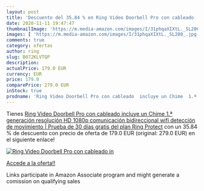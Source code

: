 ```yaml
---
layout: post
title: 'Descuento del 35.84 % en Ring Video Doorbell Pro con cableado  in'
date: 2020-11-11 19:47:47
thumbnailImage: 'https://m.media-amazon.com/images/I/31phqaXIXtL._SL200_.jpg'
images: [ 'https://m.media-amazon.com/images/I/31phqaXIXtL._SL200_.jpg' ]
comments: true
category: ofertas
author: ring
slug: B072KLVTQP
description:
actualPrice: 179.0 EUR
currency: EUR
price: 179.0
comparePrice: 279.0 EUR
inStock: true
prodname: 'Ring Video Doorbell Pro con cableado  incluye un Chime  1.ª generación   resolución HD 1080p  comunicación bidireccional  wifi  detección de movimiento | Prueba de 30 días gratis del plan Ring Protect'
---
```


Tienes [Ring Video Doorbell Pro con cableado  incluye un Chime  1.ª generación   resolución HD 1080p  comunicación bidireccional  wifi  detección de movimiento | Prueba de 30 días gratis del plan Ring Protect](https://www.amazon.es/dp/B072KLVTQP/?tag=tolees-21) con un 35.84 % de descuento con precio de oferta de 179.0 EUR (original: 279.0 EUR) en el siguiente enlace!

[![Ring Video Doorbell Pro con cableado  in](https://m.media-amazon.com/images/I/31phqaXIXtL._SL200_.jpg)](https://www.amazon.es/dp/B072KLVTQP/?tag=tolees-21)

[Accede a la oferta!!](https://www.amazon.es/dp/B072KLVTQP/?tag=tolees-21)

Links participate in Amazon Associate program and might generate a comission on qualifying sales


